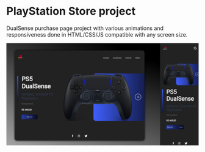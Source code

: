  # PlayStation Store project

DualSense purchase page project with various animations and responsiveness done in HTML/CSS/JS compatible with any screen size.

![alt text](https://github.com/gustaexausto/playstationstoreproject/blob/main/example.jpg)
